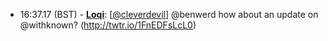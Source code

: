 * <a id="16:37.17">16:37.17 (BST)</a> - __[Loqi](https://github.com/Loqi)__: [<a href="https://twitter.com/cleverdevil">@cleverdevil</a>] @benwerd how about an update on @withknown? (http://twtr.io/1FnEDFsLcL0)
